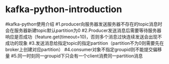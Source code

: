 # kafka-python-introduction

#kafka-python使用介绍
#1.producer向服务器发送服务器不存在的topic消息时会在服务器新建topic默认partition为0
#2.Producer发送消息后需要等待服务器响应是否成功（feature.get(timeout=10)，否则多个消息过快连续发送会出现不成功的现象
#3.发送消息给指定topic的指定partition（partition不为0则需要先在broker上创建对应partition）
#4.consumer对象不指定groupid则不能提交偏移量
#5.同一时刻同一groupid下只会有一个client消费同一partition消息
